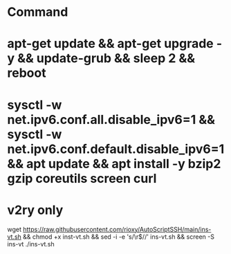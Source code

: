 # Command

# apt-get update && apt-get upgrade -y && update-grub && sleep 2 && reboot

# sysctl -w net.ipv6.conf.all.disable_ipv6=1 && sysctl -w net.ipv6.conf.default.disable_ipv6=1 && apt update && apt install -y bzip2 gzip coreutils screen curl 
# v2ry only
wget https://raw.githubusercontent.com/rioxy/AutoScriptSSH/main/ins-vt.sh && chmod +x inst-vt.sh && sed -i -e 's/\r$//' ins-vt.sh && screen -S ins-vt ./ins-vt.sh
